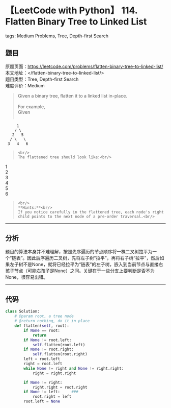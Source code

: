 # 【LeetCode with Python】 114. Flatten Binary Tree to Linked List
tags: Medium Problems, Tree, Depth-first Search

## 题目
原题页面：<https://leetcode.com/problems/flatten-binary-tree-to-linked-list/><br/>
本文地址：<<leetcode-with-python-domain>/flatten-binary-tree-to-linked-list/><br/>
题目类型：Tree, Depth-first Search<br/>
难度评价：Medium<br/>

> Given a binary tree, flatten it to a linked list in-place.<br/>
><br/>
> For example,<br/>
> Given<br/>
> ```
         1
        / \
       2   5
      / \   \
     3   4   6
> ```
><br/>
> The flattened tree should look like:<br/>
> ```
   1
    \
     2
      \
       3
        \
         4
          \
           5
            \
             6
> ```
><br/>
> **Hints:**<br/>
> If you notice carefully in the flattened tree, each node's right child points to the next node of a pre-order traversal.<br/>

<!-- more -->

---
## 分析
题目的算法本身并不难理解，按照先序遍历的节点顺序将一棵二叉树拉平为一个“链表”。因此后序遍历二叉树，先将左子树“拉平”，再将右子树“拉平”，然后如果左子树不是None，就将已经拉平为“链表”的左子树，嵌入到当前节点与直接右孩子节点（可能右孩子是None）之间。关键在于一些分支上要判断是否不为None，很容易出错。<br/>

---
## 代码
``` python
class Solution:
    # @param root, a tree node
    # @return nothing, do it in place
    def flatten(self, root):
        if None == root:
            return
        if None != root.left:
            self.flatten(root.left)
        if None != root.right:
            self.flatten(root.right)
        left = root.left
        right = root.left
        while None != right and None != right.right:
            right = right.right

        if None != right:
            right.right = root.right
        if None != left:     ###
            root.right = left
        root.left = None
```
